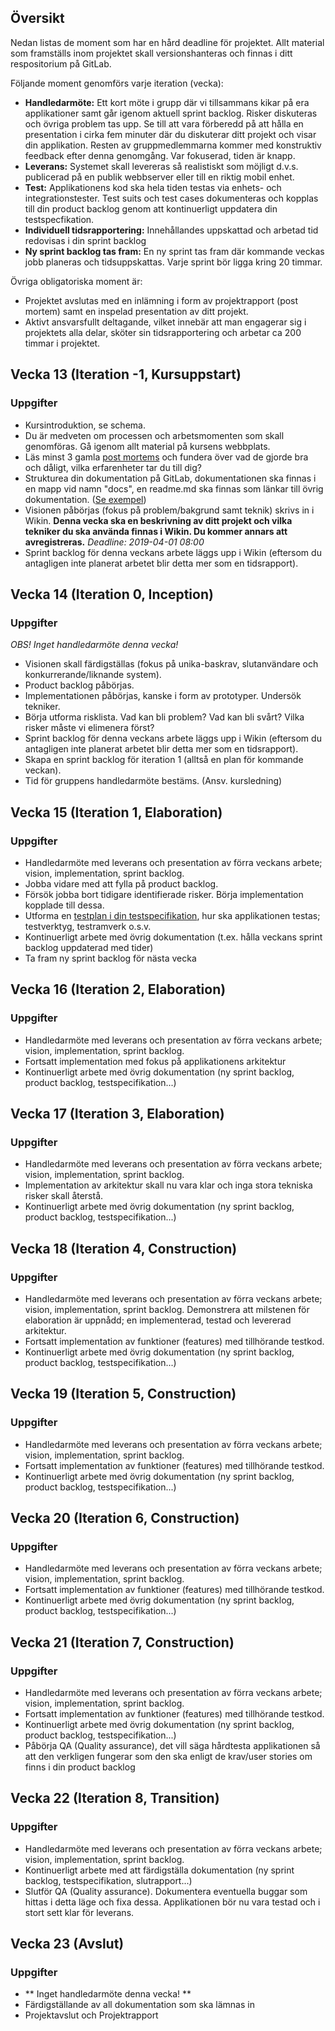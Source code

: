 ## Översikt
Nedan listas de moment som har en hård deadline för projektet. Allt material som framställs inom projektet skall versionshanteras och finnas i ditt respositorium på GitLab.

Följande moment genomförs varje iteration (vecka):

* **Handledarmöte:** Ett kort möte i grupp där vi tillsammans kikar på era applikationer samt går igenom aktuell sprint backlog. Risker diskuteras och övriga problem tas upp. Se till att vara förberedd på att hålla en presentation i cirka fem minuter där du diskuterar ditt projekt och visar din applikation. Resten av gruppmedlemmarna kommer med konstruktiv feedback efter denna genomgång. Var fokuserad, tiden är knapp.
* **Leverans:** Systemet skall levereras så realistiskt som möjligt d.v.s. publicerad på en publik webbserver eller till en riktig mobil enhet.
* **Test:** Applikationens kod ska hela tiden testas via enhets- och integrationstester. Test suits och test cases dokumenteras och kopplas till din product backlog genom att kontinuerligt uppdatera din testspecfikation.
* **Individuell tidsrapportering:** Innehållandes uppskattad och arbetad tid redovisas i din sprint backlog
* **Ny sprint backlog tas fram:** En ny sprint tas fram där kommande veckas jobb planeras och tidsuppskattas. Varje sprint bör ligga kring 20 timmar.

Övriga obligatoriska moment är:
* Projektet avslutas med en inlämning i form av projektrapport (post mortem) samt en inspelad presentation av ditt projekt.
* Aktivt ansvarsfullt deltagande, vilket innebär att man engagerar sig i projektets alla delar, sköter sin tidsrapportering och arbetar ca 200 timmar i projektet.

## Vecka 13 (Iteration -1, Kursuppstart)
### Uppgifter

* Kursintroduktion, se schema.
* Du är medveten om processen och arbetsmomenten som skall genomföras. Gå igenom allt material på kursens webbplats.
* Läs minst 3 gamla [post mortems](http://coursepress.lnu.se/kurs/individuellt-mjukvaruutvecklingsprojekt/projektet/post-mortem/) och fundera över vad de gjorde bra och dåligt, vilka erfarenheter tar du till dig?
* Strukturea din dokumentation på GitLab, dokumentationen ska finnas i en mapp vid namn "docs", en readme.md ska finnas som länkar till övrig dokumentation. ([Se exempel](https://github.com/1dv430/exempelstudent/wiki))
* Visionen påbörjas (fokus på problem/bakgrund samt teknik) skrivs in i Wikin. __Denna vecka ska en beskrivning av ditt projekt och vilka tekniker du ska använda finnas i Wikin. Du kommer annars att avregistreras.__ *Deadline: 2019-04-01 08:00*
* Sprint backlog för denna veckans arbete läggs upp i Wikin (eftersom du antagligen inte planerat arbetet blir detta mer som en tidsrapport).

## Vecka 14 (Iteration 0, Inception)
### Uppgifter

_OBS! Inget handledarmöte denna vecka!_

* Visionen skall färdigställas (fokus på unika-baskrav, slutanvändare och konkurrerande/liknande system).
* Product backlog påbörjas.
* Implementationen påbörjas, kanske i form av prototyper. Undersök tekniker.
* Börja utforma risklista. Vad kan bli problem? Vad kan bli svårt? Vilka risker måste vi elimenera först?
* Sprint backlog för denna veckans arbete läggs upp i Wikin (eftersom du antagligen inte planerat arbetet blir detta mer som en tidsrapport).
* Skapa en sprint backlog för iteration 1 (alltså en plan för kommande veckan).
* Tid för gruppens handledarmöte bestäms. (Ansv. kursledning)

## Vecka 15 (Iteration 1, Elaboration)
### Uppgifter

* Handledarmöte med leverans och presentation av förra veckans arbete; vision, implementation, sprint backlog.
* Jobba vidare med att fylla på product backlog.
* Försök jobba bort tidigare identifierade risker. Börja implementation kopplade till dessa.
* Utforma en [testplan i din testspecifikation](https://github.com/1dv430/exempelstudent/wiki/Testspecifikation), hur ska applikationen testas; testverktyg, testramverk o.s.v.
* Kontinuerligt arbete med övrig dokumentation (t.ex. hålla veckans sprint backlog uppdaterad med tider)
* Ta fram ny sprint backlog för nästa vecka

## Vecka 16 (Iteration 2, Elaboration)
### Uppgifter

* Handledarmöte med leverans och presentation av förra veckans arbete; vision, implementation, sprint backlog.
* Fortsatt implementation med fokus på applikationens arkitektur
* Kontinuerligt arbete med övrig dokumentation (ny sprint backlog, product backlog, testspecifikation...)

## Vecka 17 (Iteration 3, Elaboration)
### Uppgifter

* Handledarmöte med leverans och presentation av förra veckans arbete; vision, implementation, sprint backlog.
* Implementation av arkitektur skall nu vara klar och inga stora tekniska risker skall återstå.
* Kontinuerligt arbete med övrig dokumentation (ny sprint backlog, product backlog, testspecifikation...)


## Vecka 18 (Iteration 4, Construction)
### Uppgifter

* Handledarmöte med leverans och presentation av förra veckans arbete; vision, implementation, sprint backlog. Demonstrera att milstenen för elaboration är uppnådd; en implementerad, testad och levererad arkitektur.
* Fortsatt implementation av funktioner (features) med tillhörande testkod.
* Kontinuerligt arbete med övrig dokumentation (ny sprint backlog, product backlog, testspecifikation...)

## Vecka 19 (Iteration 5, Construction)
### Uppgifter
* Handledarmöte med leverans och presentation av förra veckans arbete; vision, implementation, sprint backlog.
* Fortsatt implementation av funktioner (features) med tillhörande testkod.
* Kontinuerligt arbete med övrig dokumentation (ny sprint backlog, product backlog, testspecifikation...)

## Vecka 20 (Iteration 6, Construction)
### Uppgifter
* Handledarmöte med leverans och presentation av förra veckans arbete; vision, implementation, sprint backlog.
* Fortsatt implementation av funktioner (features) med tillhörande testkod.
* Kontinuerligt arbete med övrig dokumentation (ny sprint backlog, product backlog, testspecifikation...)


## Vecka 21 (Iteration 7, Construction)
### Uppgifter

* Handledarmöte med leverans och presentation av förra veckans arbete; vision, implementation, sprint backlog. 
* Fortsatt implementation av funktioner (features) med tillhörande testkod.
* Kontinuerligt arbete med övrig dokumentation (ny sprint backlog, product backlog, testspecifikation...)
* Påbörja QA (Quality assurance), det vill säga hårdtesta applikationen så att den verkligen fungerar som den ska enligt de krav/user stories om finns i din product backlog

## Vecka 22 (Iteration 8, Transition)
### Uppgifter
* Handledarmöte med leverans och presentation av förra veckans arbete; vision, implementation, sprint backlog.
* Kontinuerligt arbete med att färdigställa dokumentation (ny sprint backlog, testspecifikation, slutrapport...)
* Slutför QA (Quality assurance). Dokumentera eventuella buggar som hittas i detta läge och fixa dessa. Applikationen bör nu vara testad och i stort sett klar för leverans.


## Vecka 23 (Avslut)
### Uppgifter
* ** Inget handledarmöte denna vecka! **
* Färdigställande av all dokumentation som ska lämnas in
* Projektavslut och Projektrapport
